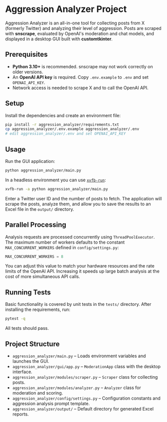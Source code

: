 # Aggression Analyzer Project

Aggression Analyzer is an all-in-one tool for collecting posts from X (formerly Twitter) and analyzing their level of aggression.  Posts are scraped with **snscrape**, evaluated by OpenAI's moderation and chat models, and displayed in a desktop GUI built with **customtkinter**.

## Prerequisites

- **Python 3.10+** is recommended. snscrape may not work correctly on older versions.
- An **OpenAI API key** is required. Copy `.env.example` to `.env` and set `OPENAI_API_KEY`.
- Network access is needed to scrape X and to call the OpenAI API.

## Setup

Install the dependencies and create an environment file:

```bash
pip install -r aggression_analyzer/requirements.txt
cp aggression_analyzer/.env.example aggression_analyzer/.env
# edit aggression_analyzer/.env and set OPENAI_API_KEY
```

## Usage

Run the GUI application:

```bash
python aggression_analyzer/main.py
```

In a headless environment you can use [`xvfb-run`](https://manpages.ubuntu.com/manpages/xenial/man1/xvfb-run.1.html):

```bash
xvfb-run -a python aggression_analyzer/main.py
```

Enter a Twitter user ID and the number of posts to fetch. The application will scrape the posts, analyze them, and allow you to save the results to an Excel file in the `output/` directory.

## Parallel Processing

Analysis requests are processed concurrently using `ThreadPoolExecutor`.
The maximum number of workers defaults to the constant
`MAX_CONCURRENT_WORKERS` defined in `config/settings.py`:

```python
MAX_CONCURRENT_WORKERS = 8
```

You can adjust this value to match your hardware resources and the
rate limits of the OpenAI API. Increasing it speeds up large batch
analysis at the cost of more simultaneous API calls.

## Running Tests

Basic functionality is covered by unit tests in the `tests/` directory. After installing the requirements, run:

```bash
pytest -q
```

All tests should pass.

## Project Structure

- `aggression_analyzer/main.py` – Loads environment variables and launches the GUI.
- `aggression_analyzer/gui/app.py` – `ModerationApp` class with the desktop interface.
- `aggression_analyzer/modules/scraper.py` – `Scraper` class for collecting posts.
- `aggression_analyzer/modules/analyzer.py` – `Analyzer` class for moderation and scoring.
- `aggression_analyzer/config/settings.py` – Configuration constants and aggression analysis prompt template.
- `aggression_analyzer/output/` – Default directory for generated Excel reports.


